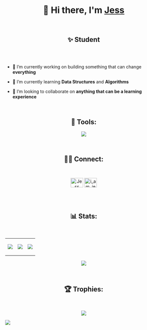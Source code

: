 <h1 align="center">👋 Hi there, I'm <a href="https://jessmathews.github.io/">Jess</a></h1>


<br>
<h2 align="center">✨ Student </h2>
<br>
<br>


- 🔭 I’m currently working on building something that can change **everything**

- 🌱 I’m currently learning **Data Structures** and **Algorithms**

- 👯 I’m looking to collaborate on **anything that can be a learning experience**




<br>
<h2 align="center">🧰 Tools:</h2>
<p align="center">
  <a href="https://skillicons.dev">
    <img src="https://skillicons.dev/icons?i=git,python,vim,bash,linux,vscode,html,github,java,rust&perline=5" />
  </a>
</p>
<br>

<h2 align="center">🙋‍♂️ Connect:</h2>
<br>

<p align="center">
  <a href="https://www.linkedin.com/in/jess-m-87110a1a5" target="_blank"><img align="center"
      src="https://raw.githubusercontent.com/rahuldkjain/github-profile-readme-generator/master/src/images/icons/Social/linked-in-alt.svg"
      alt="Jess" height="30" width="40" /></a>
<a href="https://twitter.com/i_am_jezz" target="_blank"><img align="center"
      src="https://raw.githubusercontent.com/rahuldkjain/github-profile-readme-generator/master/src/images/icons/Social/twitter.svg"
      alt="i_am_jezz" height="30" width="40"/></a>
</p>
<br>
<br>

<h2 align="center">📊 Stats:</h3>
<br>
<table>
<tr>
<td><p align="center"><img src="https://github-readme-stats.vercel.app/api?username=jessmathews&show_icons=true&theme=dark"></p>
</td>
<td><p align="center"><img src="https://github-readme-stats.vercel.app/api/top-langs/?username=jessmathews&theme=dark"></p>
</td>
<td><p align="center"><img src="https://streak-stats.demolab.com/?user=jessmathews&theme=github-dark"></p>
</td>
</tr>
</table>
<p align="center"><img src="https://leetcode-stats-six.vercel.app/api?username=jessmathews&theme=dark"></p>
<br>
<h2 align="center">🏆 Trophies:</h2>
<br>
<p align="center"><img src="https://github-profile-trophy.vercel.app/?username=jessmathews&row=1&theme=darkhub"></p>

<p align="left"><img align="left" src="https://komarev.com/ghpvc/?username=jessmathews"></p>
<!-- add projects to repo -->
<!-- make three.js website-->
<!--### Hi there 👋
**jessmathews/jessmathews** is a ✨ _special_ ✨ repository because its `README.md` (this file) appears on your GitHub profile.

Here are some ideas to get you started:

- 🔭 I’m currently working on ...
- 🌱 I’m currently learning ...
- 👯 I’m looking to collaborate on ...
- 🤔 I’m looking for help with ...
- 💬 Ask me about ...
- 📫 How to reach me: ...
- 😄 Pronouns: ...
- ⚡ Fun fact: ...
-->
